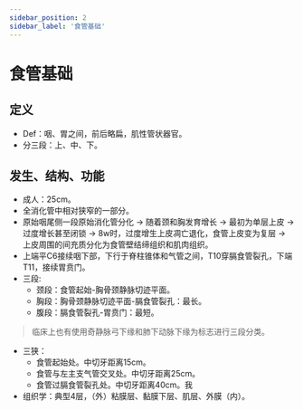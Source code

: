 ```yaml
---
sidebar_position: 2
sidebar_label: '食管基础'
---
```


# 食管基础

## 定义

- Def：咽、胃之间，前后略扁，肌性管状器官。
- 分三段：上、中、下。

## 发生、结构、功能

- 成人：25cm。
- 全消化管中相对狭窄的一部分。
- 原始咽尾侧一段原始消化管分化 -> 随着颈和胸发育增长 -> 最初为单层上皮 -> 过度增长甚至闭锁 -> 8w时，过度增生上皮凋亡退化，食管上皮变为复层 -> 上皮周围的间充质分化为食管壁结缔组织和肌肉组织。
- 上端平C6接续咽下部，下行于脊柱锥体和气管之间，T10穿膈食管裂孔，下端T11，接续胃贲门。
- 三段:
  - 颈段：食管起始-胸骨颈静脉切迹平面。
  - 胸段：胸骨颈静脉切迹平面-膈食管裂孔：最长。
  - 腹段：膈食管裂孔-胃贲门：最短。
> 临床上也有使用奇静脉弓下缘和肺下动脉下缘为标志进行三段分类。
- 三狭：
  - 食管起始处。中切牙距离15cm。
  - 食管与左主支气管交叉处。中切牙距离25cm。
  - 食管过膈食管裂孔处。中切牙距离40cm。我
- 组织学：典型4层，（外）粘膜层、黏膜下层、肌层、外膜（内）。